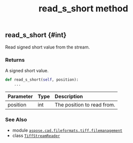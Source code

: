 ﻿---
title: read_s_short method
second_title: Aspose.CAD for Python via .NET API References
description: 
type: docs
weight: 150
url: /python-net/aspose.cad.fileformats.tiff.filemanagement/tiffstreamreader/read_s_short/
is_root: false
---

## read_s_short {#int}

Read signed short value from the stream.


### Returns 


A signed short value.


```python
def read_s_short(self, position):
    ...
```


| Parameter | Type | Description |
| :- | :- | :- |
| position | int | The position to read from. |



### See Also
* module [`aspose.cad.fileformats.tiff.filemanagement`](../../)
* class [`TiffStreamReader`](/cad/python-net/aspose.cad.fileformats.tiff.filemanagement/tiffstreamreader)
